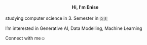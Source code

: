 <h4 align="center">Hi, I'm Enise</h4> 

studying computer science in 3. Semester in 🇩🇪

I’m interested in Generative AI, Data Modelling, Machine Learning 

Connect with me☺️



